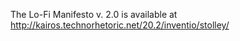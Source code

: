 The Lo-Fi Manifesto v. 2.0 is available at http://kairos.technorhetoric.net/20.2/inventio/stolley/


